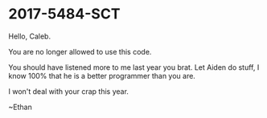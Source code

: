 # 2017-5484-SCT

Hello, Caleb. 

You are no longer allowed to use this code.

You should have listened more to me last year you brat.
Let Aiden do stuff, I know 100% that he is a better programmer than you are.

I won't deal with your crap this year. 

~Ethan
